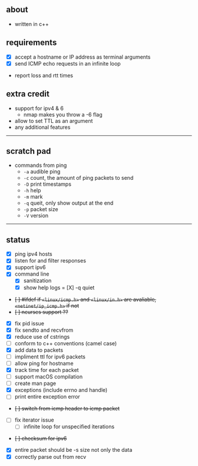 ## about
- written in c++
## requirements
- [X] accept a hostname or IP address as terminal arguments
- [X] send ICMP echo requests in an infinite loop
- report loss and rtt times
## extra credit
- support for ipv4 & 6
    - nmap makes you throw a -6 flag
- allow to set TTL as an argument
- any additional features
---
## scratch pad
- commands from ping
    - `-a` audible ping
    - `-c` count, the amount of ping packets to send
    - `-D` print timestamps
    - `-h` help
    - `-m` mark
    - `-q` queit, only show output at the end
    - `-p` packet size
    - `-V` version
---
## status
- [X] ping ipv4 hosts
- [X] listen for and filter responses
- [X] support ipv6
- [X] command line
    - [X] sanitization
    - [X] show help logs
    = [X] -q quiet
- ~~[ ] #ifdef if `<linux/icmp.h>` and `<linux/in.h>` are avaliable, `<netinet/ip_icmp.h>` if not~~
- ~~[ ] ncurses support ??~~
- [X] fix pid issue
- [X] fix sendto and recvfrom
- [X] reduce use of cstrings
- [ ] conform to c++ conventions (camel case)
- [X] add data to packets
- [ ] impliment ttl for ipv6 packets
- [ ] allow ping for hostname
- [X] track time for each packet
- [ ] support macOS compilation
- [ ] create man page
- [X] exceptions (include errno and handle)
- [ ] print entire exception error
- ~~[ ] switch from icmp header to icmp packet~~
- [ ] fix iterator issue
    - [ ] infinite loop for unspecified iterations
- ~~[ ] checksum for ipv6~~
- [X] entire packet should be -s size not only the data
- [X] correctly parse out from recv
